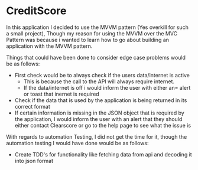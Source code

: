 # CreditScore

In this application I decided to use the MVVM pattern (Yes overkill for such a small project), Though my reason for using the MVVM over the MVC Pattern was because i wanted to learn how to go about building an application with the MVVM pattern. 

Things that could have been done to consider edge case problems would be as follows:
- First check would be to always check if the users data/internet is active
  - This is because the call to the API will always require internet.
  - If the data/internet is off i would inform the user with either an= alert or toast that inernet is required
- Check if the data that is used by the application is being returned in its correct format 
- If certain information is missing in the JSON object that is required by the application, I would inform the user with an alert that they should either contact Clearscore or go to the help page to see what the issue is 

With regards to automation Testing, I did not get the time for it, though the automation testing I would have done would be as follows:
- Create TDD's for functionality like fetching data from api and decoding it into json format 
